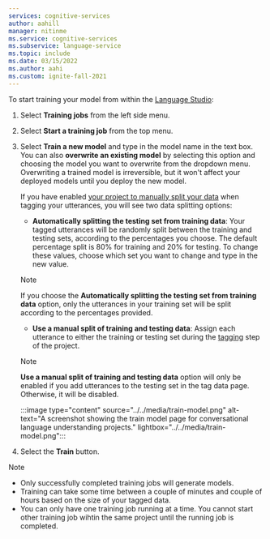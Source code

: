 ```yaml
---
services: cognitive-services
author: aahill
manager: nitinme
ms.service: cognitive-services
ms.subservice: language-service
ms.topic: include
ms.date: 03/15/2022
ms.author: aahi
ms.custom: ignite-fall-2021
---
```


To start training your model from within the [Language Studio](https://aka.ms/languageStudio):

1. Select **Training jobs** from the left side menu.

2. Select **Start a training job** from the top menu.

3. Select **Train a new model** and type in the model name in the text box. You can also **overwrite an existing model** by selecting this option and choosing the model you want to overwrite from the dropdown menu. Overwriting a trained model is irreversible, but it won't affect your deployed models until you deploy the new model.

    If you have enabled [your project to manually split your data](../../how-to/tag-utterances.md) when tagging your utterances, you will see two data splitting options:
    
    * **Automatically splitting the testing set from training data**: Your tagged utterances will be randomly split between the training and testing sets, according to the percentages you choose. The default percentage split is 80% for training and 20% for testing. To change these values, choose which set you want to change and type in the new value.
        
    > [!NOTE]
    > If you choose the **Automatically splitting the testing set from training data** option, only the utterances in your training set will be split according to the percentages provided.
        
    * **Use a manual split of training and testing data**: Assign each utterance to either the training or testing set during the [tagging](../../how-to/tag-utterances.md) step of the project.
        
    > [!NOTE]
    > **Use a manual split of training and testing data** option will only be enabled if you add utterances to the testing set in the tag data page. Otherwise, it will be disabled.
        
    :::image type="content" source="../../media/train-model.png" alt-text="A screenshot showing the train model page for conversational language understanding projects." lightbox="../../media/train-model.png":::

5. Select the **Train** button.

> [!NOTE]
> * Only successfully completed training jobs will generate models.
> * Training can take some time between a couple of minutes and couple of hours based on the size of your tagged data.
> * You can only have one training job running at a time. You cannot start other training job wihtin the same project until the running job is completed.
